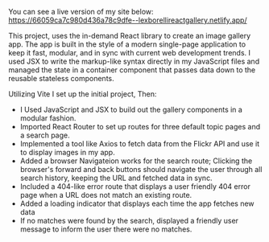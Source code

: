You can see a live version of my site below: 
https://66059ca7c980d436a78c9dfe--lexborellireactgallery.netlify.app/

This project, uses the in-demand React library to create an image gallery app.
The app is built in the style of a modern single-page application to keep it fast, modular, and in sync with current web development trends.
I used JSX to write the markup-like syntax directly in my JavaScript files and managed the state in a container component that passes data down to the reusable stateless components. 

Utilizing Vite I set up the initial project, Then:

- I Used JavaScript and JSX to build out the gallery components in a modular fashion.
- Imported React Router to set up routes for three default topic pages and a search page.
- Implemented a tool like Axios to fetch data from the Flickr API and use it to display images in my app.
- Added a browser Navigateion works for the search route; Clicking the browser's forward and back buttons should navigate the user through all search history, keeping the URL and fetched data in sync.
- Included a 404-like error route that displays a user friendly 404 error page when a URL does not match an existing route. 
- Added a loading indicator that displays each time the app fetches new data
- If no matches were found by the search, displayed a friendly user message to inform the user there were no matches. 


